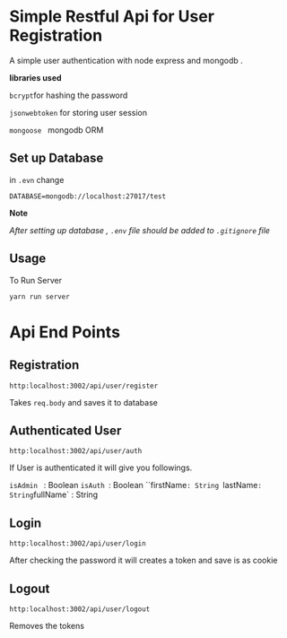 # Simple Restful Api for User Registration 

A simple user authentication with node express and mongodb . 

**libraries used**

`bcrypt`for hashing the password 

`jsonwebtoken`  for storing user session 

`mongoose ` mongodb ORM

## Set up Database 

in `.evn` change 

`DATABASE=mongodb://localhost:27017/test`

**Note**

*After setting up database ,  `.env` file should be added to `.gitignore` file*

## Usage

To Run Server 

`yarn run server`

# Api End Points

## Registration 

`http:localhost:3002/api/user/register`

Takes `req.body` and saves it to database

## Authenticated User

`http:localhost:3002/api/user/auth`

If User is authenticated it will give you followings.

`isAdmin ` :  Boolean 
`isAuth `: Boolean 
``firstName`: String
`lastName` : String
`fullName`  : String

## Login 

`http:localhost:3002/api/user/login`

After checking the password it will creates a token and save is as cookie 

## 	Logout 	

`http:localhost:3002/api/user/logout`

Removes the tokens 
